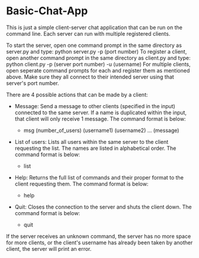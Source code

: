 # Basic-Chat-App

This is just a simple client-server chat application that can be run on the command line. Each server can run with multiple registered clients.

To start the server, open one command prompt in the same directory as server.py and type: python server.py -p (port number)
To register a client, open another command prompt in the same directory as client.py and type: python client.py -p (server port number) -u (username)
For multiple clients, open seperate command prompts for each and register them as mentioned above. Make sure they all connect to their intended server using that server's port number.

There are 4 possible actions that can be made by a client:
* Message: Send a message to other clients (specified in the input) connected to the same server. If a name is duplicated within the input, that client will only receive 1 message. The command format is below:
  * msg (number_of_users) (username1) (username2) … (message)

* List of users: Lists all users within the same server to the client requesting the list. The names are listed in alphabetical order. The command format is below:
  * list

* Help: Returns the full list of commands and their proper format to the client requesting them. The command format is below:
  * help

* Quit: Closes the connection to the server and shuts the client down. The command format is below:
  * quit

If the server receives an unknown command, the server has no more space for more clients, or the client's username has already been taken by another client, the server will print an error.

